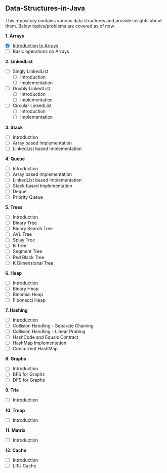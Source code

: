 ## Data-Structures-in-Java
This repository contains various data structures and provide insights about them. Below topics/problems are covered as of now.

**1. Arrays**
- [X] [Introduction to Arrays](../master/src/com/deepak/data/structures/Arrays/Introduction.md)
- [ ] Basic operations on Arrays

**2. LinkedList**    
- [ ] Singly LinkedList
    - [ ] Introduction
    - [ ] Implementation
- [ ] Doubly LinkedList
    - [ ] Introduction
    - [ ] Implementation
- [ ] Circular LinkedList
    - [ ] Introduction
    - [ ] Implementation

**3. Stack**
- [ ] Introduction
- [ ] Array based Implementation
- [ ] LinkedList based Implementation 

**4. Queue**
- [ ] Introduction
- [ ] Array based Implementation
- [ ] LinkedList based Implementation 
- [ ] Stack based Implementation
- [ ] Deque
- [ ] Priority Queue

**5. Trees**
- [ ] Introduction
- [ ] Binary Tree
- [ ] Binary Search Tree
- [ ] AVL Tree
- [ ] Splay Tree
- [ ] B Tree
- [ ] Segment Tree
- [ ] Red Black Tree
- [ ] K Dimensional Tree

**6. Heap**
- [ ] Introduction
- [ ] Binary Heap
- [ ] Binomial Heap
- [ ] Fibonacci Heap 

**7. Hashing**
- [ ] Introduction
- [ ] Collision Handling - Separate Chaining
- [ ] Collision Handling - Linear Probing
- [ ] HashCode and Equals Contract
- [ ] HashMap Implementation
- [ ] Concurrent HashMap

**8. Graphs**
- [ ] Introduction
- [ ] BFS for Graphs
- [ ] DFS for Graphs

**9. Trie**
- [ ] Introduction

**10. Treap**
- [ ] Introduction

**11. Matrix**
- [ ] Introduction

**12. Cache**
- [ ] Introduction
- [ ] LRU Cache
